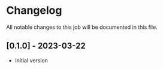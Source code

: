 # Changelog
All notable changes to this job will be documented in this file.

## [0.1.0] - 2023-03-22
* Initial version
